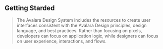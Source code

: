 
## Getting Starded

> The Avalara Design System includes the resources to create user interfaces consistent with the Avalara Design principles, design language, and best practices. Rather than focusing on pixels, developers can focus on application logic, while designers can focus on user experience, interactions, and flows.